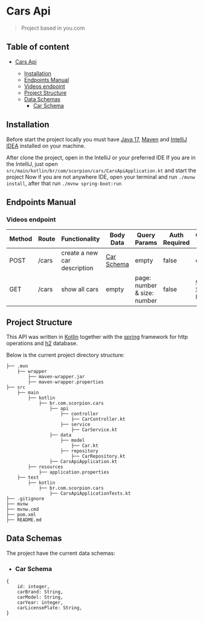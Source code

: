 # Cars Api

> Project based in you.com

## Table of content
- [Cars Api](#cars-api)

    - [Installation](#installation)
    - [Endpoints Manual](#endpoints-manual)
    - [Videos endpoint](#videos-endpoint)
    - [Project Structure](#project-structure)
    - [Data Schemas](#data-schemas)
        - [Car Schema](#car-schema)

## Installation

Before start the project locally you must have [Java 17](https://adoptium.net/temurin/releases/?version=17), [Maven](https://maven.apache.org/install.html) 
and [IntelliJ IDEA](https://www.jetbrains.com/pt-br/idea/) installed on your machine.

After clone the project, open in the IntelliJ or your preferred IDE
If you are in the IntelliJ, just open ```src/main/kotlin/br/com/scorpion/cars/CarsApiApplication.kt``` and start the project
Now if you are not anywhere IDE, open your terminal and run ```./mvnw install```, after that run ```./mvnw spring-boot:run```

## Endpoints Manual

### Videos endpoint

| Method | Route | Functionality                | Body Data                 | Query Params                | Auth Required | Content Return                 |
| ------ |-------|------------------------------| ------------------------- |-----------------------------| ------------- |--------------------------------|
| POST   | /cars | create a new car description | [Car Schema](#car-schema) | empty                       | false         | empty                          |
| GET    | /cars | show all cars                | empty                     | page: number & size: number | false         | [Car Schema](#car-schema) List |


## Project Structure

This API was written in [Kotlin](https://kotlinlang.org/) together with the [spring](https://spring.io/) framework for http operations and [h2](https://www.h2database.com/html/main.html) database.

Below is the current project directory structure:

```
├── .mvn
    ├── wrapper
        ├── maven-wrapper.jar
        ├── maven-wrapper.properties
├── src
    ├── main
        ├── kotlin
            ├── br.com.scorpion.cars
                ├── api
                    ├── controller
                        ├── CarController.kt
                    ├── service
                        ├── CarService.kt
                ├── data
                    ├── model
                        ├── Car.kt
                    ├── repository
                        ├── CarRepository.kt
                ├── CarsApiApplication.kt
        ├── resources
            ├── application.properties
    ├── test
        ├── kotlin
            ├── br.com.scorpion.cars
                ├── CarsApiApplicationTests.kt
├── .gitignore
├── mvnw
├── mvnw.cmd
├── pom.xml
├── README.md
```

## Data Schemas

The project have the current data schemas:

- ### Car Schema

```
{
    id: integer,
    carBrand: String,
    carModel: String,
    carYear: integer,
    carLicensePlate: String,
}
```


